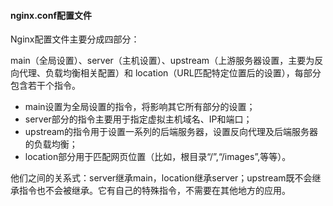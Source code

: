 #### nginx.conf配置文件

Nginx配置文件主要分成四部分：

main（全局设置）、server（主机设置）、upstream（上游服务器设置，主要为反向代理、负载均衡相关配置）和 location（URL匹配特定位置后的设置），每部分包含若干个指令。

* main设置为全局设置的指令，将影响其它所有部分的设置；
* server部分的指令主要用于指定虚拟主机域名、IP和端口；
* upstream的指令用于设置一系列的后端服务器，设置反向代理及后端服务器的负载均衡；
* location部分用于匹配网页位置（比如，根目录“/”,“/images”,等等）。

他们之间的关系式：server继承main，location继承server；upstream既不会继承指令也不会被继承。它有自己的特殊指令，不需要在其他地方的应用。

